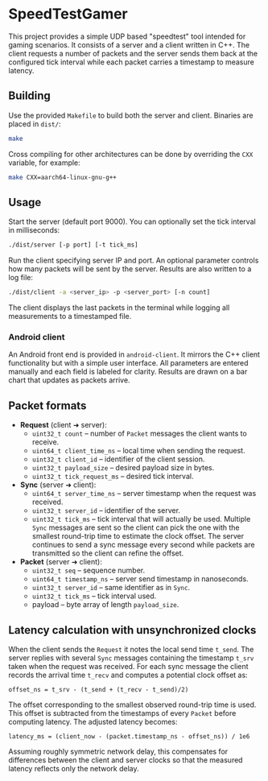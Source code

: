 # SpeedTestGamer

This project provides a simple UDP based "speedtest" tool intended for gaming scenarios. It consists of a server and a client written in C++. The client requests a number of packets and the server sends them back at the configured tick interval while each packet carries a timestamp to measure latency.

## Building

Use the provided `Makefile` to build both the server and client. Binaries are placed in `dist/`:

```sh
make
```

Cross compiling for other architectures can be done by overriding the `CXX` variable, for example:

```sh
make CXX=aarch64-linux-gnu-g++
```

## Usage

Start the server (default port 9000). You can optionally set the tick interval in milliseconds:

```sh
./dist/server [-p port] [-t tick_ms]
```

Run the client specifying server IP and port. An optional parameter controls how many packets will be sent by the server. Results are also written to a log file:

```sh
./dist/client -a <server_ip> -p <server_port> [-n count]
```

The client displays the last packets in the terminal while logging all measurements to a timestamped file.

### Android client

An Android front end is provided in `android-client`. It mirrors the C++ client functionality but with a simple user interface. All parameters are entered manually and each field is labeled for clarity. Results are drawn on a bar chart that updates as packets arrive.

## Packet formats

* **Request** (client ➜ server):
  * `uint32_t count` – number of `Packet` messages the client wants to receive.
  * `uint64_t client_time_ns` – local time when sending the request.
  * `uint32_t client_id` – identifier of the client session.
  * `uint32_t payload_size` – desired payload size in bytes.
  * `uint32_t tick_request_ms` – desired tick interval.
* **Sync** (server ➜ client):
  * `uint64_t server_time_ns` – server timestamp when the request was received.
  * `uint32_t server_id` – identifier of the server.
  * `uint32_t tick_ms` – tick interval that will actually be used. Multiple `Sync`
    messages are sent so the client can pick the one with the smallest round-trip
    time to estimate the clock offset. The server continues to send a sync message
    every second while packets are transmitted so the client can refine the offset.
* **Packet** (server ➜ client):
  * `uint32_t seq` – sequence number.
  * `uint64_t timestamp_ns` – server send timestamp in nanoseconds.
  * `uint32_t server_id` – same identifier as in `Sync`.
  * `uint32_t tick_ms` – tick interval used.
  * payload – byte array of length `payload_size`.

## Latency calculation with unsynchronized clocks

When the client sends the `Request` it notes the local send time `t_send`. The
server replies with several `Sync` messages containing the timestamp `t_srv`
taken when the request was received. For each sync message the client records the
arrival time `t_recv` and computes a potential clock offset as:

```
offset_ns = t_srv - (t_send + (t_recv - t_send)/2)
```

The offset corresponding to the smallest observed round-trip time is used. This
offset is subtracted from the timestamps of every `Packet` before computing
latency. The adjusted latency becomes:

```
latency_ms = (client_now - (packet.timestamp_ns - offset_ns)) / 1e6
```

Assuming roughly symmetric network delay, this compensates for differences between the client and server clocks so that the measured latency reflects only the network delay.
